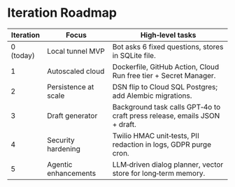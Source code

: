 # Iteration Roadmap

| Iteration | Focus | High‑level tasks |
|-----------|-------|------------------|
| 0 (today) | Local tunnel MVP | Bot asks 6 fixed questions, stores in SQLite file. |
| 1 | Autoscaled cloud | Dockerfile, GitHub Action, Cloud Run free tier + Secret Manager. |
| 2 | Persistence at scale | DSN flip to Cloud SQL Postgres; add Alembic migrations. |
| 3 | Draft generator | Background task calls GPT‑4o to craft press release, emails JSON + draft. |
| 4 | Security hardening | Twilio HMAC unit‑tests, PII redaction in logs, GDPR purge cron. |
| 5 | Agentic enhancements | LLM‑driven dialog planner, vector store for long‑term memory. |